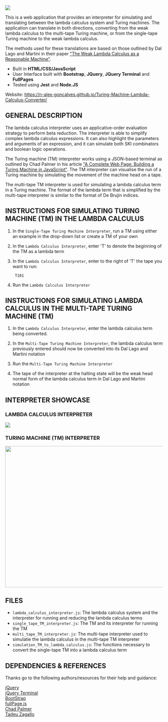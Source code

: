 <a href = "https://n-alex-goncalves.github.io/Turing-Machine-Lambda-Calculus-Converter/">
<img src="img/logo.PNG">
</a>

This is a web application that provides an interpreter for simulating and translating between the lambda calculus system and Turing machines. The application can translate in both directions, converting from the weak lambda calculus to the multi-tape Turing machine, or from the single-tape Turing machine to the weak lambda calculus. 

The methods used for these translations are based on those outlined by Dal Lago and Martini in their paper ["The Weak Lambda Calculus as a Reasonable Machine"](https://dl.acm.org/doi/10.1016/j.tcs.2008.01.044).

- Built in **HTML/CSS/JavaScript**
- User Interface built with **Bootstrap**, **JQuery**, **JQuery Terminal** and **FullPages**
- Tested using **Jest** and **Node.JS**

Website: https://n-alex-goncalves.github.io/Turing-Machine-Lambda-Calculus-Converter/

## GENERAL DESCRIPTION

The lambda calculus interpreter uses an applicative-order evaluation strategy to perform beta reduction. The interpreter is able to simplify complex lambda calculus expressions. It can also highlight the parameters and arguments of an expression, and it can simulate both SKI combinators and boolean logic operations.

The Turing machine (TM) interpreter works using a JSON-based terminal as outlined by Chad Palmer in his article ["A Complete Web Page: Building a Turing Machine in JavaScript"](https://medium.com/swlh/a-complete-web-page-building-a-turing-machine-in-javascript-d6c32d3708c4). The TM interpreter can visualise the run of a Turing machine by simulating the movement of the machine head on a tape.

The multi-tape TM interpreter is used for simulating a lambda calculus term in a Turing machine. The format of the lambda term that is simplified by the multi-tape interpreter is similar to the format of De Brujin indices.

## INSTRUCTIONS FOR SIMULATING TURING MACHINE (TM) IN THE LAMBDA CALCULUS

1. In the `Single-Tape Turing Machine Interpreter`, run a TM using either an example in the drop-down list or create a TM of your own

2. In the `Lambda Calculus Interpreter`, enter 'T' to denote the beginning of the TM as a lambda term

3. In the `Lambda Calculus Interpreter`, enter to the right of 'T' the tape you want to run:

        T101

4. Run the `Lambda Calculus Interpreter`

## INSTRUCTIONS FOR SIMULATING LAMBDA CALCULUS IN THE MULTI-TAPE TURING MACHINE (TM)

1. In the `Lambda Calculus Interpreter`, enter the lambda calculus term being converted.

2. In the `Multi-Tape Turing Machine Interpreter`, the lambda calculus term previously entered should now be converted into its Dal Lago and Martini notation

3. Run the `Multi-Tape Turing Machine Interpreter`

4. The tape of the interpreter at the halting state will be the weak head normal form of the lambda calculus term in Dal Lago and Martini notation

## INTERPRETER SHOWCASE

### LAMBDA CALCULUS INTERPRETER

![](img/lambdaGif.gif)
 
### TURING MACHINE (TM) INTERPRETER

<img src="img/turingGif.gif" width="740" height="450">

## FILES

- `lambda_calculus_interpreter.js`: The lambda calculus system and the interpreter for running and reducing the lambda calculus terms
- `single_tape_TM_interpreter.js`: The TM and its interpreter for running the TM
- `multi_tape_TM_interpreter.js`: The multi-tape interpreter used to simulatie the lambda calculus in the multi-tape TM interpreter
- `simulation_TM_to_lambda_calculus.js`: The functions necessary to convert the single-tape TM into a lambda calculus term 

## DEPENDENCIES & REFERENCES

Thanks go to the following authors/resources for their help and guidance:

[jQuery](https://jquery.com/)  
[jQuery Terminal](https://terminal.jcubic.pl/)  
[BootStrap](https://getbootstrap.com/)  
[fullPage.js](https://alvarotrigo.com/fullPage/)  
[Chad Palmer](https://medium.com/swlh/a-complete-web-page-building-a-turing-machine-in-javascript-d6c32d3708c4)  
[Tadeu Zagallo](https://tadeuzagallo.com/blog/writing-a-lambda-calculus-interpreter-in-javascript/)  
